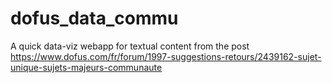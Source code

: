 # dofus_data_commu
A quick data-viz webapp for textual content from the post https://www.dofus.com/fr/forum/1997-suggestions-retours/2439162-sujet-unique-sujets-majeurs-communaute
